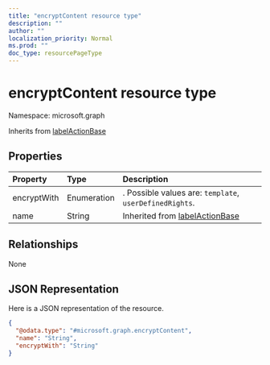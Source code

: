 ```yaml
---
title: "encryptContent resource type"
description: ""
author: ""
localization_priority: Normal
ms.prod: ""
doc_type: resourcePageType
---
```


# encryptContent resource type


Namespace: microsoft.graph




Inherits from [labelActionBase](../resources/labelactionbase.md)

## Properties
|Property|Type|Description|
|:---|:---|:---|
|encryptWith|Enumeration|. Possible values are: `template`, `userDefinedRights`.|
|name|String| Inherited from [labelActionBase](../resources/labelactionbase.md)|

## Relationships
None

## JSON Representation
Here is a JSON representation of the resource.
<!-- {
  "blockType": "resource",
  "@odata.type": "microsoft.graph.encryptContent"
}
-->
``` json
{
  "@odata.type": "#microsoft.graph.encryptContent",
  "name": "String",
  "encryptWith": "String"
}
```

